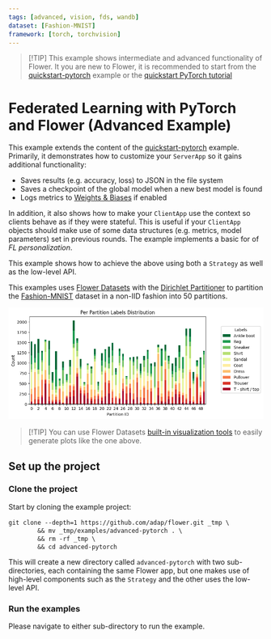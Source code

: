 ```yaml
---
tags: [advanced, vision, fds, wandb]
dataset: [Fashion-MNIST]
framework: [torch, torchvision]
---
```


> \[!TIP\]
> This example shows intermediate and advanced functionality of Flower. It you are new to Flower, it is recommended to start from the [quickstart-pytorch](https://github.com/adap/flower/tree/main/examples/quickstart-pytorch) example or the [quickstart PyTorch tutorial](https://flower.ai/docs/framework/tutorial-quickstart-pytorch.html)

# Federated Learning with PyTorch and Flower (Advanced Example)

This example extends the content of the [quickstart-pytorch](https://github.com/adap/flower/tree/main/examples/quickstart-pytorch) example. Primarily, it demonstrates how to customize your `ServerApp` so it gains additional functionality:

- Saves results (e.g. accuracy, loss) to JSON in the file system
- Saves a checkpoint of the global model when a new best model is found
- Logs metrics to [Weights & Biases](<>) if enabled

In addition, it also shows how to make your `ClientApp` use the context so clients behave as if they were stateful. This is useful if your `ClientApp` objects should make use of some data structures (e.g. metrics, model parameters) set in previous rounds. The example implements a basic for of _FL personalization_.

This example shows how to achieve the above using both a `Strategy` as well as the low-level API.

This examples uses [Flower Datasets](https://flower.ai/docs/datasets/) with the [Dirichlet Partitioner](https://flower.ai/docs/datasets/ref-api/flwr_datasets.partitioner.DirichletPartitioner.html#flwr_datasets.partitioner.DirichletPartitioner) to partition the [Fashion-MNIST](https://huggingface.co/datasets/zalando-datasets/fashion_mnist) dataset in a non-IID fashion into 50 partitions.

![](_static/fmnist_50_lda.png)

> \[!TIP\]
> You can use Flower Datasets [built-in visualization tools](https://flower.ai/docs/datasets/tutorial-visualize-label-distribution.html) to easily generate plots like the one above.

## Set up the project

### Clone the project

Start by cloning the example project:

```shell
git clone --depth=1 https://github.com/adap/flower.git _tmp \
        && mv _tmp/examples/advanced-pytorch . \
        && rm -rf _tmp \
        && cd advanced-pytorch
```

This will create a new directory called `advanced-pytorch` with two sub-directories, each containing the same Flower app, but one makes use of high-level components such as the `Strategy` and the other uses the low-level API.

### Run the examples

Please navigate to either sub-directory to run the example.
